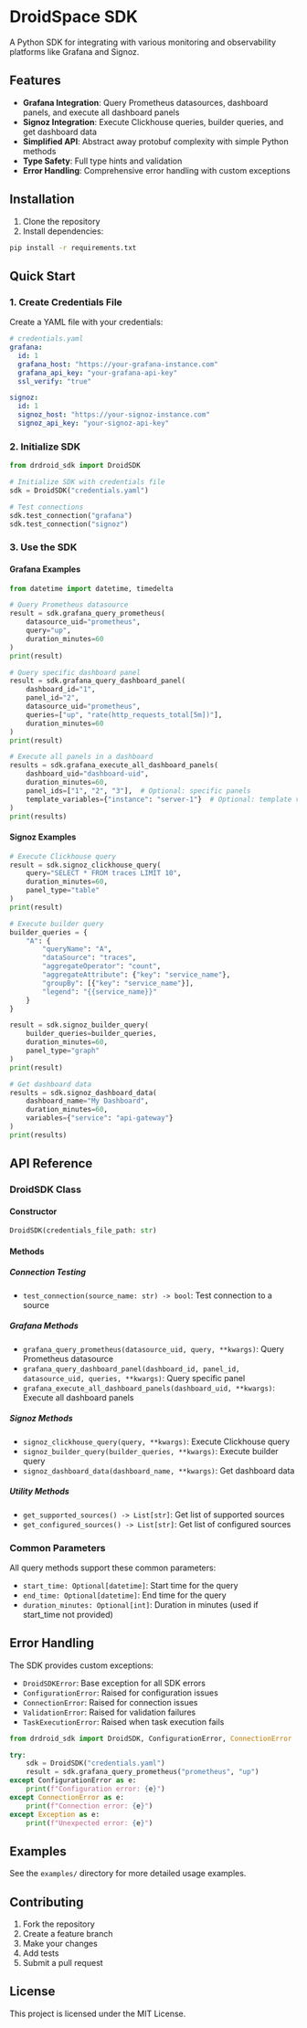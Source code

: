# DroidSpace SDK

A Python SDK for integrating with various monitoring and observability platforms like Grafana and Signoz.

## Features

- **Grafana Integration**: Query Prometheus datasources, dashboard panels, and execute all dashboard panels
- **Signoz Integration**: Execute Clickhouse queries, builder queries, and get dashboard data
- **Simplified API**: Abstract away protobuf complexity with simple Python methods
- **Type Safety**: Full type hints and validation
- **Error Handling**: Comprehensive error handling with custom exceptions

## Installation

1. Clone the repository
2. Install dependencies:
```bash
pip install -r requirements.txt
```

## Quick Start

### 1. Create Credentials File

Create a YAML file with your credentials:

```yaml
# credentials.yaml
grafana:
  id: 1
  grafana_host: "https://your-grafana-instance.com"
  grafana_api_key: "your-grafana-api-key"
  ssl_verify: "true"

signoz:
  id: 1
  signoz_host: "https://your-signoz-instance.com"
  signoz_api_key: "your-signoz-api-key"
```

### 2. Initialize SDK

```python
from drdroid_sdk import DroidSDK

# Initialize SDK with credentials file
sdk = DroidSDK("credentials.yaml")

# Test connections
sdk.test_connection("grafana")
sdk.test_connection("signoz")
```

### 3. Use the SDK

#### Grafana Examples

```python
from datetime import datetime, timedelta

# Query Prometheus datasource
result = sdk.grafana_query_prometheus(
    datasource_uid="prometheus",
    query="up",
    duration_minutes=60
)
print(result)

# Query specific dashboard panel
result = sdk.grafana_query_dashboard_panel(
    dashboard_id="1",
    panel_id="2",
    datasource_uid="prometheus",
    queries=["up", "rate(http_requests_total[5m])"],
    duration_minutes=60
)
print(result)

# Execute all panels in a dashboard
results = sdk.grafana_execute_all_dashboard_panels(
    dashboard_uid="dashboard-uid",
    duration_minutes=60,
    panel_ids=["1", "2", "3"],  # Optional: specific panels
    template_variables={"instance": "server-1"}  # Optional: template variables
)
print(results)
```

#### Signoz Examples

```python
# Execute Clickhouse query
result = sdk.signoz_clickhouse_query(
    query="SELECT * FROM traces LIMIT 10",
    duration_minutes=60,
    panel_type="table"
)
print(result)

# Execute builder query
builder_queries = {
    "A": {
        "queryName": "A",
        "dataSource": "traces",
        "aggregateOperator": "count",
        "aggregateAttribute": {"key": "service_name"},
        "groupBy": [{"key": "service_name"}],
        "legend": "{{service_name}}"
    }
}

result = sdk.signoz_builder_query(
    builder_queries=builder_queries,
    duration_minutes=60,
    panel_type="graph"
)
print(result)

# Get dashboard data
results = sdk.signoz_dashboard_data(
    dashboard_name="My Dashboard",
    duration_minutes=60,
    variables={"service": "api-gateway"}
)
print(results)
```

## API Reference

### DroidSDK Class

#### Constructor
```python
DroidSDK(credentials_file_path: str)
```

#### Methods

##### Connection Testing
- `test_connection(source_name: str) -> bool`: Test connection to a source

##### Grafana Methods
- `grafana_query_prometheus(datasource_uid, query, **kwargs)`: Query Prometheus datasource
- `grafana_query_dashboard_panel(dashboard_id, panel_id, datasource_uid, queries, **kwargs)`: Query specific panel
- `grafana_execute_all_dashboard_panels(dashboard_uid, **kwargs)`: Execute all dashboard panels

##### Signoz Methods
- `signoz_clickhouse_query(query, **kwargs)`: Execute Clickhouse query
- `signoz_builder_query(builder_queries, **kwargs)`: Execute builder query
- `signoz_dashboard_data(dashboard_name, **kwargs)`: Get dashboard data

##### Utility Methods
- `get_supported_sources() -> List[str]`: Get list of supported sources
- `get_configured_sources() -> List[str]`: Get list of configured sources

### Common Parameters

All query methods support these common parameters:

- `start_time: Optional[datetime]`: Start time for the query
- `end_time: Optional[datetime]`: End time for the query  
- `duration_minutes: Optional[int]`: Duration in minutes (used if start_time not provided)

## Error Handling

The SDK provides custom exceptions:

- `DroidSDKError`: Base exception for all SDK errors
- `ConfigurationError`: Raised for configuration issues
- `ConnectionError`: Raised for connection issues
- `ValidationError`: Raised for validation failures
- `TaskExecutionError`: Raised when task execution fails

```python
from drdroid_sdk import DroidSDK, ConfigurationError, ConnectionError

try:
    sdk = DroidSDK("credentials.yaml")
    result = sdk.grafana_query_prometheus("prometheus", "up")
except ConfigurationError as e:
    print(f"Configuration error: {e}")
except ConnectionError as e:
    print(f"Connection error: {e}")
except Exception as e:
    print(f"Unexpected error: {e}")
```

## Examples

See the `examples/` directory for more detailed usage examples.

## Contributing

1. Fork the repository
2. Create a feature branch
3. Make your changes
4. Add tests
5. Submit a pull request

## License

This project is licensed under the MIT License. 